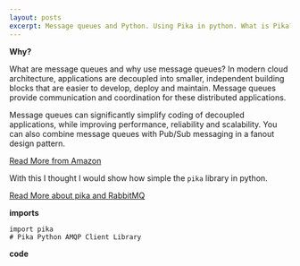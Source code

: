 ```yaml
---
layout: posts
excerpt: Message queues and Python. Using Pika in python. What is Pika? Pika is a python package for RabbitMQ.
---
```


**Why?**

What are message queues and why use message queues? In modern cloud architecture, applications are decoupled into smaller, independent building blocks that are easier to develop, deploy and maintain. Message queues provide communication and coordination for these distributed applications.

Message queues can significantly simplify coding of decoupled applications, while improving performance, reliability and scalability. You can also combine message queues with Pub/Sub messaging in a fanout design pattern.

[Read More from Amazon]('https://aws.amazon.com/message-queue/benefits/')

With this I thought I would show how simple the `pika` library in python.

[Read More about pika and RabbitMQ]('https://www.rabbitmq.com/tutorials/tutorial-two-python.html')

**imports**

```
import pika
# Pika Python AMQP Client Library
```

**code**

<script src="https://gist.github.com/GerhardOfRivia/b1634db4388182d3903fbfeffb4c1ad9.js"></script>


